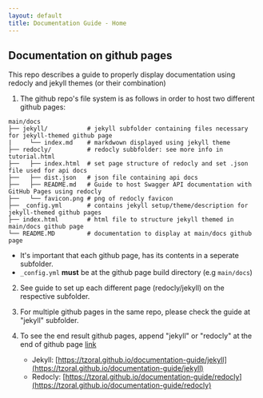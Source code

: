 ```yaml
---
layout: default
title: Documentation Guide - Home
---
```


## Documentation on github pages

This repo describes a guide to properly display documentation using redocly and jekyll themes (or their combination)

1. The github repo's file system is as follows in order to host two different github pages:
```
main/docs
├── jekyll/           # jekyll subfolder containing files necessary for jekyll-themed github page
|     └── index.md    # markdwown displayed using jekyll theme
├── redocly/          # redocly subbfolder: see more info in tutorial.html
├──   ├── index.html  # set page structure of redocly and set .json file used for api docs
├──   ├── dist.json   # json file containing api docs
├──   ├── README.md   # Guide to host Swagger API documentation with GitHub Pages using redocly
├──   └── favicon.png # png of redocly favicon
├── _config.yml       # contains jekyll setup/theme/description for jekyll-themed github pages
├── index.html        # html file to structure jekyll themed in main/docs github page   
└── README.MD         # documentation to display at main/docs github page
```
- It's important that each github page, has its contents in a seperate subfolder. 
- `_config.yml` **must** be at the github page build directory (e.g `main/docs`) 

2. See guide to set up each different page (redocly/jekyll) on the respective subfolder.

3. For multiple github pages in the same repo, please check the guide at "jekyll" subfolder.

4. To see the end result github pages, append "jekyll" or "redocly" at the end of github page [link](tzoral.github.io/documentation-guide/) 
    - Jekyll:  [https://tzoral.github.io/documentation-guide/jekyll](https://tzoral.github.io/documentation-guide/jekyll)
    - Redocly: [https://tzoral.github.io/documentation-guide/redocly](https://tzoral.github.io/documentation-guide/redocly)
